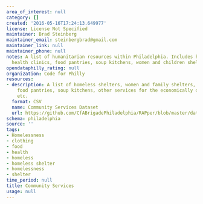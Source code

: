 ```yaml
---
area_of_interest: null
category: []
created: '2016-05-16T17:24:13.649977'
license: License Not Specified
maintainer: Brad Steinberg
maintainer_email: steinbergbrad@gmail.com
maintainer_link: null
maintainer_phone: null
notes: A list of humanitarian resources within Philadelphia. Includes homeless shelters,
  health clinics, food pantries, soup kitchens, women and children shelters, etc.
opendataphilly_rating: null
organization: Code for Philly
resources:
- description: A list of homeless shelters, women and family shelters, health clinics,
    food pantries, soup kitchens, other services for the economically disadvantaged,
    etc.
  format: CSV
  name: Community Services Dataset
  url: https://github.com/CfABrigadePhiladelphia/RAPper/blob/master/data.csv
schema: philadelphia
source: ''
tags:
- Homelessness
- clothing
- food
- health
- homeless
- homeless shelter
- homelessness
- shelter
time_period: null
title: Community Services
usage: null
---
```

